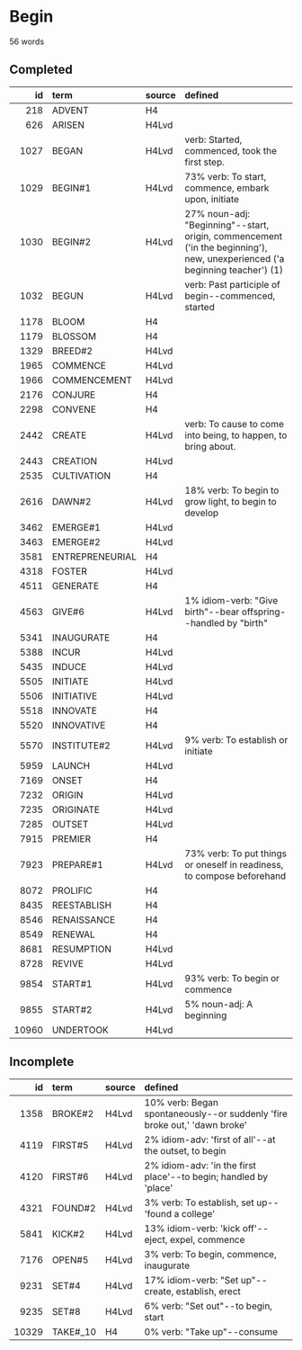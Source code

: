 # Begin

56 words

## Completed

|    id | term            | source   | defined                                                                                                                      |
|------:|:----------------|:---------|:-----------------------------------------------------------------------------------------------------------------------------|
|   218 | ADVENT          | H4       |                                                                                                                              |
|   626 | ARISEN          | H4Lvd    |                                                                                                                              |
|  1027 | BEGAN           | H4Lvd    | verb: Started, commenced, took the first step.                                                                               |
|  1029 | BEGIN#1         | H4Lvd    | 73% verb: To start, commence, embark upon, initiate                                                                          |
|  1030 | BEGIN#2         | H4Lvd    | 27% noun-adj: "Beginning"--start, origin, commencement ('in the beginning'),  new, unexperienced ('a beginning teacher') (1) |
|  1032 | BEGUN           | H4Lvd    | verb: Past participle of begin--commenced, started                                                                           |
|  1178 | BLOOM           | H4       |                                                                                                                              |
|  1179 | BLOSSOM         | H4       |                                                                                                                              |
|  1329 | BREED#2         | H4Lvd    |                                                                                                                              |
|  1965 | COMMENCE        | H4Lvd    |                                                                                                                              |
|  1966 | COMMENCEMENT    | H4Lvd    |                                                                                                                              |
|  2176 | CONJURE         | H4       |                                                                                                                              |
|  2298 | CONVENE         | H4       |                                                                                                                              |
|  2442 | CREATE          | H4Lvd    | verb: To cause to come into being, to happen, to bring about.                                                                |
|  2443 | CREATION        | H4Lvd    |                                                                                                                              |
|  2535 | CULTIVATION     | H4       |                                                                                                                              |
|  2616 | DAWN#2          | H4Lvd    | 18% verb: To begin to grow light, to begin to develop                                                                        |
|  3462 | EMERGE#1        | H4Lvd    |                                                                                                                              |
|  3463 | EMERGE#2        | H4Lvd    |                                                                                                                              |
|  3581 | ENTREPRENEURIAL | H4       |                                                                                                                              |
|  4318 | FOSTER          | H4Lvd    |                                                                                                                              |
|  4511 | GENERATE        | H4       |                                                                                                                              |
|  4563 | GIVE#6          | H4Lvd    | 1% idiom-verb: "Give birth"--bear offspring--handled by "birth"                                                              |
|  5341 | INAUGURATE      | H4       |                                                                                                                              |
|  5388 | INCUR           | H4Lvd    |                                                                                                                              |
|  5435 | INDUCE          | H4Lvd    |                                                                                                                              |
|  5505 | INITIATE        | H4Lvd    |                                                                                                                              |
|  5506 | INITIATIVE      | H4Lvd    |                                                                                                                              |
|  5518 | INNOVATE        | H4       |                                                                                                                              |
|  5520 | INNOVATIVE      | H4       |                                                                                                                              |
|  5570 | INSTITUTE#2     | H4Lvd    | 9% verb: To establish or initiate                                                                                            |
|  5959 | LAUNCH          | H4Lvd    |                                                                                                                              |
|  7169 | ONSET           | H4       |                                                                                                                              |
|  7232 | ORIGIN          | H4Lvd    |                                                                                                                              |
|  7235 | ORIGINATE       | H4Lvd    |                                                                                                                              |
|  7285 | OUTSET          | H4Lvd    |                                                                                                                              |
|  7915 | PREMIER         | H4       |                                                                                                                              |
|  7923 | PREPARE#1       | H4Lvd    | 73% verb: To put things or oneself in readiness, to compose beforehand                                                       |
|  8072 | PROLIFIC        | H4       |                                                                                                                              |
|  8435 | REESTABLISH     | H4       |                                                                                                                              |
|  8546 | RENAISSANCE     | H4       |                                                                                                                              |
|  8549 | RENEWAL         | H4       |                                                                                                                              |
|  8681 | RESUMPTION      | H4Lvd    |                                                                                                                              |
|  8728 | REVIVE          | H4Lvd    |                                                                                                                              |
|  9854 | START#1         | H4Lvd    | 93% verb: To begin or commence                                                                                               |
|  9855 | START#2         | H4Lvd    | 5% noun-adj: A beginning                                                                                                     |
| 10960 | UNDERTOOK       | H4Lvd    |                                                                                                                              |

## Incomplete

|    id | term     | source   | defined                                                                   |
|------:|:---------|:---------|:--------------------------------------------------------------------------|
|  1358 | BROKE#2  | H4Lvd    | 10% verb: Began spontaneously--or suddenly 'fire broke out,' 'dawn broke' |
|  4119 | FIRST#5  | H4Lvd    | 2% idiom-adv: 'first of all'--at the outset, to begin                     |
|  4120 | FIRST#6  | H4Lvd    | 2% idiom-adv: 'in the first place'--to begin; handled by 'place'          |
|  4321 | FOUND#2  | H4Lvd    | 3% verb: To establish, set up--'found a college'                          |
|  5841 | KICK#2   | H4Lvd    | 13% idiom-verb: 'kick off'--eject, expel, commence                        |
|  7176 | OPEN#5   | H4Lvd    | 3% verb: To begin, commence, inaugurate                                   |
|  9231 | SET#4    | H4Lvd    | 17% idiom-verb: "Set up"--create, establish, erect                        |
|  9235 | SET#8    | H4Lvd    | 6% verb: "Set out"--to begin, start                                       |
| 10329 | TAKE#_10 | H4       | 0% verb: "Take up"--consume                                               |